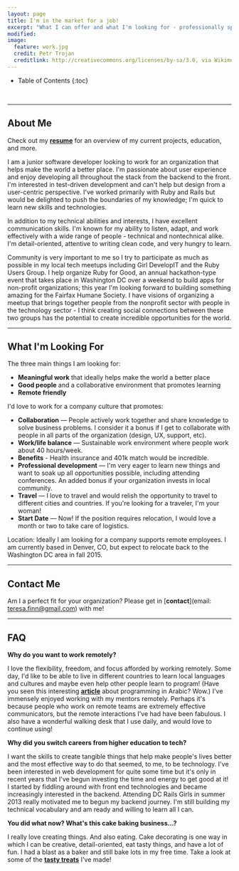 ```yaml
---
layout: page
title: I'm in the market for a job!
excerpt: "What I can offer and what I'm looking for - professionally speaking"
modified:
image:
  feature: work.jpg
  credit: Petr Trojan
  creditlink: http://creativecommons.org/licenses/by-sa/3.0, via Wikimedia Commons
---
```


* Table of Contents
{:toc}

<br/>

---

## About Me

Check out my [**resume**](/images/finn-resume.pdf) for an overview of my current projects, education, and more.

I am a junior software developer looking to work for an organization that helps make the world a better place. I'm passionate about user experience and enjoy developing all throughout the stack from the backend to the front. I'm interested in test-driven development and can't help but design from a user-centric perspective. I've worked primarily with Ruby and Rails but would be delighted to push the boundaries of my knowledge; I'm quick to learn new skills and technologies.

In addition to my technical abilities and interests, I have excellent communication skills. I'm known for my ability to listen, adapt, and work effectively with a wide range of people - technical and nontechnical alike. I'm detail-oriented, attentive to writing clean code, and very hungry to learn.

Community is very important to me so I try to participate as much as possible in my local tech meetups including Girl DevelopIT and the Ruby Users Group. I help organize Ruby for Good, an annual hackathon-type event that takes place in Washington DC over a weekend to build apps for non-profit organizations; this year I'm looking forward to building something amazing for the Fairfax Humane Society. I have visions of organizing a meetup that brings together people from the nonprofit sector with people in the technology sector - I think creating social connections between these two groups has the potential to create incredible opportunities for the world.

---

## What I'm Looking For
The three main things I am looking for:

* **Meaningful work** that ideally helps make the world a better place
* **Good people** and a collaborative environment that promotes learning
* **Remote friendly**

I'd love to work for a company culture that promotes:

* **Collaboration** — People actively work together and share knowledge to solve business problems. I consider it a bonus if I get to collaborate with people in all parts of the organization (design, UX, support, etc).
* **Work/life balance** — Sustainable work environment where people work about 40 hours/week.
* **Benefits** - Health insurance and 401k match would be incredible.
* **Professional development** — I'm very eager to learn new things and want to soak up all opportunities possible, including attending conferences. An added bonus if your organization invests in local community.
* **Travel** — I love to travel and would relish the opportunity to travel to different cities and countries. If you're looking for a traveler, I'm your woman!
* **Start Date** — Now! If the position requires relocation, I would love a month or two to take care of logistics.

Location: Ideally I am looking for a company supports remote employees. I am currently based in Denver, CO, but expect to relocate back to the Washington DC area in fall 2015.


---

## Contact Me

Am I a perfect fit for your organization? Please get in [**contact**](email: teresa.finn@gmail.com) with me!

---

## FAQ

**Why do you want to work remotely?**

<p class="tfindent"> I love the flexibility, freedom, and focus afforded by working remotely. Some day, I'd like to be able to live in different countries to learn local languages and cultures and maybe even help other people learn to program! (Have you seen this interesting <strong><a href="http://animalnewyork.com/2014/artists-notebook-ramsey-nasser/">article</a></strong> about programming in Arabic? Wow.) I've immensely enjoyed working with my mentors remotely. Perhaps it's because people who work on remote teams are extremely effective communicators, but the remote interactions I've had have been fabulous. I also have a wonderful walking desk that I use daily, and would love to continue using!</p>

**Why did you switch careers from higher education to tech?**

<p class="tfindent"> I want the skills to create tangible things that help make people's lives better and the most effective way to do that seemed, to me, to be technology. I've been interested in web development for quite some time but it's only in recent years that I've begun investing the time and energy to get good at it! I started by fiddling around with front end technologies and became increasingly interested in the backend. Attending DC Rails Girls in summer 2013 really motivated me to begun my backend journey. I'm still building my technical vocabulary and am ready and willing to learn all I can.</p>

**You did what now? What's this cake baking business...?**

<p class="tfindent"> I really love creating things. And also eating. Cake decorating is one way in which I can be creative, detail-oriented, eat tasty things, and have a lot of fun. I had a blast as a baker and still bake lots in my free time. Take a look at some of the <strong><a href="/hobbies">tasty treats</a></strong> I've made!</p>